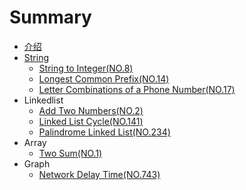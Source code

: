 # Summary

* [介绍](README.md)
* [String](string.md)
  * [String to Integer\(NO.8\)](note/008/README.md)
  * [Longest Common Prefix\(NO.14\)](note/014/README.md)
  * [Letter Combinations of a Phone Number\(NO.17\)](note/017/README.md)
* Linkedlist
  * [Add Two Numbers\(NO.2\)](note/002/README.md)
  * [Linked List Cycle\(NO.141\)](note/141/README.md)
  * [Palindrome Linked List\(NO.234\)](note/017/234.md)
* Array
  * [Two Sum\(NO.1\)](note/001/README.md)
* Graph
  * [Network Delay Time\(NO.743\)](note/743/README.md)

